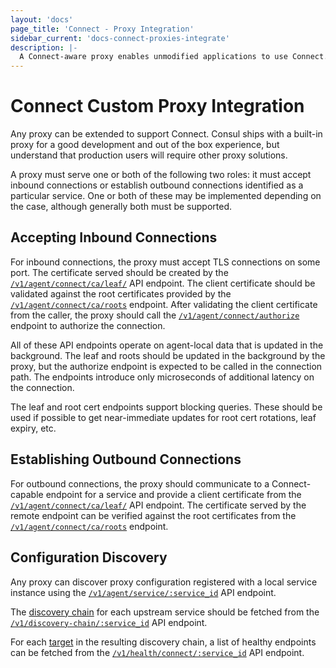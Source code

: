 ```yaml
---
layout: 'docs'
page_title: 'Connect - Proxy Integration'
sidebar_current: 'docs-connect-proxies-integrate'
description: |-
  A Connect-aware proxy enables unmodified applications to use Connect. A per-service proxy sidecar transparently handles inbound and outbound service connections, automatically wrapping and verifying TLS connections.
---
```


# Connect Custom Proxy Integration

Any proxy can be extended to support Connect. Consul ships with a built-in
proxy for a good development and out of the box experience, but understand
that production users will require other proxy solutions.

A proxy must serve one or both of the following two roles: it must accept
inbound connections or establish outbound connections identified as a
particular service. One or both of these may be implemented depending on
the case, although generally both must be supported.

## Accepting Inbound Connections

For inbound connections, the proxy must accept TLS connections on some port.
The certificate served should be created by the
[`/v1/agent/connect/ca/leaf/`](/api/agent/connect.html) API endpoint.
The client certificate should be validated against the root certificates
provided by the
[`/v1/agent/connect/ca/roots`](/api/agent/connect.html) endpoint.
After validating the client certificate from the caller, the proxy should
call the
[`/v1/agent/connect/authorize`](/api/agent/connect.html) endpoint to
authorize the connection.

All of these API endpoints operate on agent-local data that is updated
in the background. The leaf and roots should be updated in the background
by the proxy, but the authorize endpoint is expected to be called in the
connection path. The endpoints introduce only microseconds of additional
latency on the connection.

The leaf and root cert endpoints support blocking queries. These should be
used if possible to get near-immediate updates for root cert rotations,
leaf expiry, etc.

## Establishing Outbound Connections

For outbound connections, the proxy should communicate to a
Connect-capable endpoint for a service and provide a client certificate
from the
[`/v1/agent/connect/ca/leaf/`](/api/agent/connect.html) API endpoint.
The certificate served by the remote endpoint can be verified against the
root certificates from the
[`/v1/agent/connect/ca/roots`](/api/agent/connect.html) endpoint.

## Configuration Discovery

Any proxy can discover proxy configuration registered with a local service
instance using the
[`/v1/agent/service/:service_id`](/api/agent/service.html#get-service-configuration)
API endpoint.

The [discovery chain](/docs/internals/discovery-chain.html) for each upstream
service should be fetched from the
[`/v1/discovery-chain/:service_id`](/api/discovery-chain.html) API endpoint.

For each [target](/docs/internals/discovery-chain.html#targets) in the
resulting discovery chain, a list of healthy endpoints can be fetched from the
[`/v1/health/connect/:service_id`](/api/health.html#list-nodes-for-connect-capable-service)
API endpoint.
